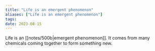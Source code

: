 ```yaml
---
title: "Life is an emergent phenomenon"
aliases: ["Life is an emergent phenomenon"]
tags:
date: 2023-08-15
---
```


Life is an [[notes/500b|emergent phenomenon]]. It comes from many chemicals coming together to form something new.